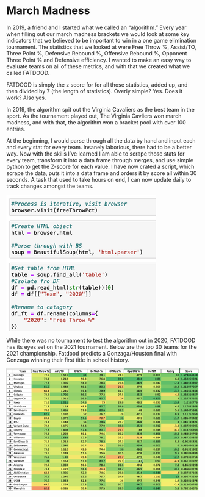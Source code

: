 # March Madness

In 2019, a friend and I started what we called an “algorithm.” Every year when filling out our march madness brackets we would look at some key indicators that we believed to be important to win in a one game elimination tournament. The statistics that we looked at were Free Throw %, Assist/TO, Three Point %, Defensive Rebound %, Offensive Rebound %, Opponent Three Point % and Defensive efficiency. I wanted to make an easy way to evaluate teams on all of these metrics, and with that we created what we called FATDOOD. 

FATDOOD is simply the z score for for all those statistics, added up, and then divided by 7 (the length of statistics). Overly simple? Yes. Does it work? Also yes. 

In 2019, the algorithm spit out the Virginia Cavaliers as the best team in the sport. As the tournament played out, The Virginia Cavliers won march madness, and with that, the algorithm won a bracket pool with over 100 entries. 

At the beginning, I would parse through all the data by hand and input each and every stat for every team. Insanely laborious, there had to be a better way. Now with the skills I’ve learned I am able to scrape those stats for every team, transform it into a data frame through merges, and use simple python to get the Z-score for each value. I have now crated a script, which scrape the data, puts it into a data frame and orders it by score all within 30 seconds. A task that used to take hours on end, I can now update daily to track changes amongst the teams.

![scrape](images/scrape.png)

While there was no tournament to test the algorithm out in 2020, FATDOOD has its eyes set on the 2021 tournament. Below are the top 30 teams for the 2021 championship. Fatdood predicts a Gonzaga/Houston final with Gonzaga winning their first title in school history. 

![output](images/output.png)


